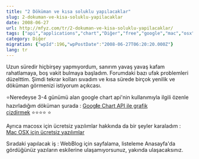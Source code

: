 ```yaml
---
title: "2 Döküman ve kısa soluklu yapılacaklar"
slug: 2-dokuman-ve-kisa-soluklu-yapilacaklar
date: 2008-06-27
url: http://mfyz.com/tr/2-dokuman-ve-kisa-soluklu-yapilacaklar/
tags: ["api","applications","chart","Diğer","free","google","mac","osx"]
category: Diğer
migration: {"wpId":196,"wpPostDate":"2008-06-27T06:20:20.000Z"}
lang: tr
---
```


Uzun süredir hiçbirşey yapmıyordum, sanırım yavaş yavaş kafam rahatlamaya, boş vakit bulmaya başladım. Forumdaki bazı ufak problemleri düzelttim. Şimdi tekrar kolları sıvadım ve kısa sürede birçok yenilik ve döküman görmenizi istiyorum açıkcası.

⭐️Neredeyse 3-4 günümü alan google chart api'nin kullanımıyla ilgili özenle hazırladığım döküman şurada : [Goog**l**e Chart API ile grafik çizdirmek](https://tr.mfyz.com/google-chart-api-ile-grafik-cizdirmek/) ⭐️⭐️⭐️⭐️ ⭐️

Ayrıca macosx için ücretsiz yazılımlar hakkında da bir şeyler karaladım : [Mac OSX için ücretsiz yazılımlar](https://tr.mfyz.com/osx-icin-ucretsiz-yazilimlar/)

Sıradaki yapılacak iş : WebBlog için sayfalama, listeleme Anasayfa'da gördüğünüz yazıların eskilerine ulaşamıyorsunuz, yakında ulaşacaksınız.